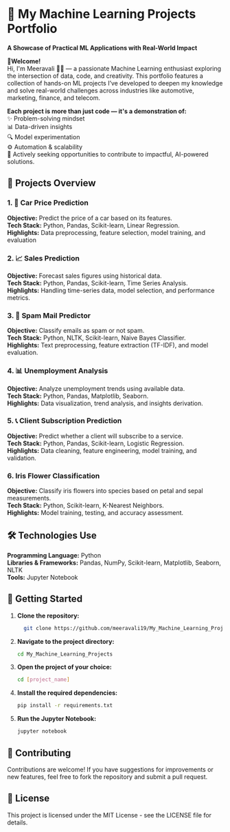 # 🚀 My Machine Learning Projects Portfolio
**A Showcase of Practical ML Applications with Real-World Impact**

**👋Welcome!**  
Hi, I'm Meeravali 👨‍💻 — a passionate Machine Learning enthusiast exploring the intersection of data, code, and creativity. 
This portfolio features a collection of hands-on ML projects 
I’ve developed to deepen my knowledge and solve real-world challenges across industries like automotive, marketing, finance, and telecom.

**Each project is more than just code — it's a demonstration of:**  
✨ Problem-solving mindset  
📊 Data-driven insights  
🔍 Model experimentation  
⚙️ Automation & scalability  
💼 Actively seeking opportunities to contribute to impactful, AI-powered solutions.

## 📁 Projects Overview

### 1. 🚗 Car Price Prediction
**Objective:** Predict the price of a car based on its features.  
**Tech Stack:** Python, Pandas, Scikit-learn, Linear Regression.  
**Highlights:** Data preprocessing, feature selection, model training, and evaluation  

### 2. 📈 Sales Prediction
**Objective:** Forecast sales figures using historical data.  
**Tech Stack:** Python, Pandas, Scikit-learn, Time Series Analysis.   
**Highlights:** Handling time-series data, model selection, and performance metrics.​

### 3. 📧 Spam Mail Predictor
**Objective:** Classify emails as spam or not spam.  
**Tech Stack:** Python, NLTK, Scikit-learn, Naive Bayes Classifier.  
**Highlights:** Text preprocessing, feature extraction (TF-IDF), and model evaluation.  

### 4. 📊 Unemployment Analysis
**Objective:** Analyze unemployment trends using available data.  
**Tech Stack:** Python, Pandas, Matplotlib, Seaborn.  
**Highlights:** Data visualization, trend analysis, and insights derivation.​  

### 5. 📞 Client Subscription Prediction
**Objective:** Predict whether a client will subscribe to a service.  
**Tech Stack:** Python, Pandas, Scikit-learn, Logistic Regression.  
**Highlights:** Data cleaning, feature engineering, model training, and validation.  

### 6. Iris Flower Classification
**Objective:** Classify iris flowers into species based on petal and sepal measurements.  
**Tech Stack:** Python, Scikit-learn, K-Nearest Neighbors.  
**Highlights:** Model training, testing, and accuracy assessment.​  

## 🛠️ Technologies Use  
**Programming Language:** Python  
**Libraries & Frameworks:** Pandas, NumPy, Scikit-learn, Matplotlib, Seaborn, NLTK  
**Tools:** Jupyter Notebook

## 🚀 Getting Started
1. **Clone the repository:**
   ```sh
     git clone https://github.com/meeravali19/My_Machine_Learning_Projects.git
   ```
2. **Navigate to the project directory:**
   ```sh
   cd My_Machine_Learning_Projects
   ```
3. **Open the project of your choice:**
   ```sh
   cd [project_name]
   ```
4. **Install the required dependencies:**
   ```sh
   pip install -r requirements.txt
   ```

5. **Run the Jupyter Notebook:**
   ```sh
   jupyter notebook
   ```
## 🤝 Contributing
Contributions are welcome! If you have suggestions for improvements or new features, feel free to fork the repository and submit a pull request.

## 📄 License
This project is licensed under the MIT License - see the LICENSE file for details.


